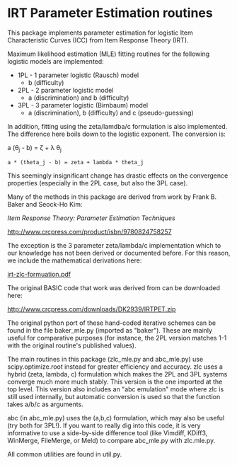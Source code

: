 # IRT Parameter Estimation routines

This package implements parameter estimation for logistic Item Characteristic Curves (ICC) from Item Response Theory (IRT).

Maximum likelihood estimation (MLE) fitting routines for the following logistic models are implemented:
 
 * 1PL - 1 parameter logistic (Rausch) model
   * b (difficulty)
 * 2PL - 2 parameter logistic model
   * a (discrimination) and b (difficulty)
 * 3PL - 3 parameter logistic (Birnbaum) model
   * a (discrimination), b (difficulty) and c (pseudo-guessing)

In addition, fitting using the zeta/lamdba/c formulation is also implemented.
The difference here boils down to the logistic exponent.
The conversion is:

a (θ<sub>j</sub> - b) = ζ + λ θ<sub>j</sub>

```a * (theta_j - b) = zeta + lambda * theta_j```

This seemingly insignificant change has drastic effects on the convergence
properties (especially in the 2PL case, but also the 3PL case).

Many of the methods in this package are derived from work by
Frank B. Baker and Seock-Ho Kim:

_Item Response Theory: Parameter Estimation Techniques_

http://www.crcpress.com/product/isbn/9780824758257

The exception is the 3 parameter zeta/lambda/c implementation which to our
knowledge has not been derived or documented before.
For this reason, we include the mathematical derivations here:

[irt-zlc-formuation.pdf](doc/zlc-irt-formulation.pdf)

The original BASIC code that work was derived from can be downloaded here:

http://www.crcpress.com/downloads/DK2939/IRTPET.zip

The original python port of these hand-coded iterative schemes can be
found in the file baker_mle.py (imported as "baker").
These are mainly useful for comparative purposes (for instance, the 2PL
version matches 1-1 with the original routine's published values).

The main routines in this package (zlc_mle.py and abc_mle.py)
use scipy.optimize.root instead for greater efficiency and accuracy.
zlc uses a hybrid (zeta, lambda, c) formulation which makes the 2PL
and 3PL systems converge much more much stably.
This version is the one imported at the top level.
This version also includes an "abc emulation" mode where zlc is still
used internally, but automatic conversion is used so that the function
takes a/b/c as arguments.

abc (in abc_mle.py) uses the (a,b,c) formulation, which may also be
useful (try both for 3PL!).
If you want to really dig into this code, it is very informative to use
a side-by-side difference tool
(like Vimdiff, KDiff3, WinMerge, FileMerge, or Meld)
to compare abc_mle.py with zlc.mle.py.

All common utilities are found in util.py.
